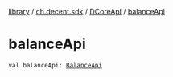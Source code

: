 [library](../../index.md) / [ch.decent.sdk](../index.md) / [DCoreApi](index.md) / [balanceApi](./balance-api.md)

# balanceApi

`val balanceApi: `[`BalanceApi`](../../ch.decent.sdk.api/-balance-api/index.md)